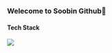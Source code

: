 ### Welecome to Soobin Github👋

#### Tech Stack 
<a href="클릭시 이동할 링크" target="_blank"><img src="https://img.shields.io/badge/자바스크립트-색코드?style=flat-square&logo=이미지 이름&logoColor=white"/></a>

<!--
**soobbb/soobbb** is a ✨ _special_ ✨ repository because its `README.md` (this file) appears on your GitHub profile.

Here are some ideas to get you started:

- 🔭 I’m currently working on ...
- 🌱 I’m currently learning ...
- 👯 I’m looking to collaborate on ...
- 🤔 I’m looking for help with ...
- 💬 Ask me about ...
- 📫 How to reach me: ...
- 😄 Pronouns: ...
- ⚡ Fun fact: ...
-->
